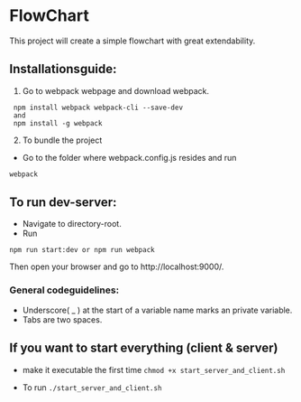 # FlowChart
This project will create a simple flowchart with great extendability.


## Installationsguide:
1. Go to webpack webpage and download webpack.
```
 npm install webpack webpack-cli --save-dev 
 and
 npm install -g webpack
```

2. To bundle the project 
* Go to the folder where webpack.config.js resides and run
```bash
webpack
```

## To run dev-server:
* Navigate to directory-root.
* Run 
```
npm run start:dev or npm run webpack
```
Then open your browser and go to http://localhost:9000/.

### General codeguidelines:
* Underscore( _ ) at the start of a variable name marks an private variable.
* Tabs are two spaces.


## If you want to start everything (client & server)
* make it executable the first time
`chmod +x start_server_and_client.sh` 


* To run
`./start_server_and_client.sh`